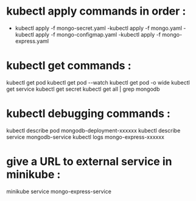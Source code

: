 # kubectl apply commands in order :
- kubectl apply -f mongo-secret.yaml
-kubectl apply -f mongo.yaml
-kubectl apply -f mongo-configmap.yaml 
-kubectl apply -f mongo-express.yaml

# kubectl get commands :
<n>kubectl get pod
<n>kubectl get pod --watch
<n>kubectl get pod -o wide
<n>kubectl get service
<n>kubectl get secret
<n>kubectl get all | grep mongodb

# kubectl debugging commands :
<n>kubectl describe pod mongodb-deployment-xxxxxx
<n>kubectl describe service mongodb-service
<n>kubectl logs mongo-express-xxxxxx

# give a URL to external service in minikube :
<n>minikube service mongo-express-service
